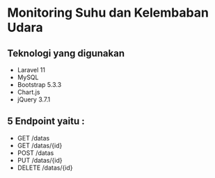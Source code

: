 # Monitoring Suhu dan Kelembaban Udara

## Teknologi yang digunakan

-   Laravel 11
-   MySQL
-   Bootstrap 5.3.3
-   Chart.js
-   jQuery 3.7.1

## 5 Endpoint yaitu :

-   GET /datas
-   GET /datas/{id}
-   POST /datas
-   PUT /datas/{id}
-   DELETE /datas/{id}
